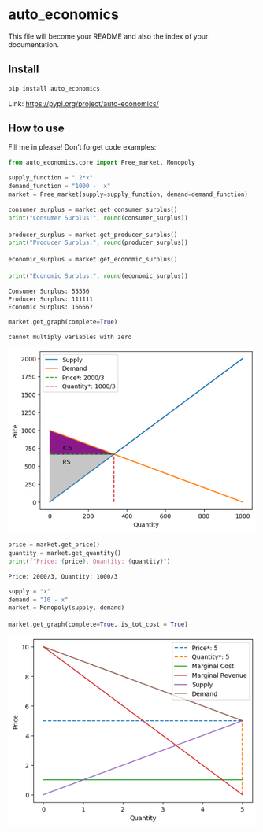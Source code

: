 # auto_economics

<!-- WARNING: THIS FILE WAS AUTOGENERATED! DO NOT EDIT! -->

This file will become your README and also the index of your
documentation.

## Install

``` sh
pip install auto_economics
```

Link: https://pypi.org/project/auto-economics/

## How to use

Fill me in please! Don’t forget code examples:

``` python
from auto_economics.core import Free_market, Monopoly
```

``` python
supply_function = " 2*x"
demand_function = "1000 -  x"
market = Free_market(supply=supply_function, demand=demand_function)
```

``` python
consumer_surplus = market.get_consumer_surplus()
print("Consumer Surplus:", round(consumer_surplus))

producer_surplus = market.get_producer_surplus()
print("Producer Surplus:", round(producer_surplus))

economic_surplus = market.get_economic_surplus()

print("Economic Surplus:", round(economic_surplus))
```

    Consumer Surplus: 55556
    Producer Surplus: 111111
    Economic Surplus: 166667

``` python
market.get_graph(complete=True)
```

    cannot multiply variables with zero

![](index_files/figure-commonmark/cell-5-output-2.png)

``` python
price = market.get_price()
quantity = market.get_quantity()
print(f"Price: {price}, Quantity: {quantity}")
```

    Price: 2000/3, Quantity: 1000/3

``` python
supply = "x"
demand = "10 - x"
market = Monopoly(supply, demand)

market.get_graph(complete=True, is_tot_cost = True)
```

![](index_files/figure-commonmark/cell-7-output-1.png)
